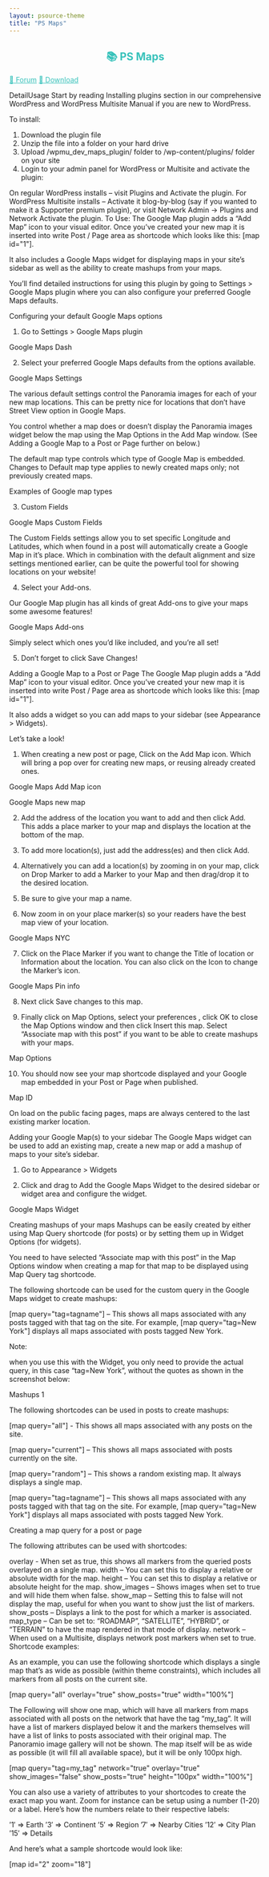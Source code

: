```yaml
---
layout: psource-theme
title: "PS Maps"
---
```


<h2 align="center" style="color:#38c2bb;">📚 PS Maps</h2>

<div class="menu">
  <a href="https://github.com/cp-psource/ps-maps/discussions" style="color:#38c2bb;">💬 Forum</a>
  <a href="https://github.com/cp-psource/ps-maps/releases" style="color:#38c2bb;">📝 Download</a>
</div>



DetailUsage
Start by reading Installing plugins section in our comprehensive
WordPress and WordPress Multisite Manual if you are new to WordPress.

To install:
1.  Download the plugin file
2.  Unzip the file into a folder on your hard drive
3.  Upload /wpmu_dev_maps_plugin/ folder to /wp-content/plugins/ folder on your site
4.  Login to your admin panel for WordPress or Multisite and activate the plugin:

On regular WordPress installs – visit Plugins and Activate the plugin.
For WordPress Multisite installs – Activate it blog-by-blog (say if you wanted to make it a Supporter premium plugin), or visit Network Admin -> Plugins and Network Activate the plugin.
To Use:
The Google Map plugin adds a “Add Map” icon to your visual editor. Once you’ve created your new map it is inserted into write Post / Page area as shortcode which looks like this: [map id="1"].

It also includes a Google Maps widget for displaying maps in your site’s sidebar as well as the ability to create mashups from your maps.

You’ll find detailed instructions for using this plugin by going to Settings > Google Maps plugin where you can also configure your preferred Google Maps defaults.

Configuring your default Google Maps options
1.  Go to Settings > Google Maps plugin

Google Maps Dash

2.  Select your preferred Google Maps defaults from the options available.

 

Google Maps Settings

The various default settings  control the Panoramia images for each of your new map locations. This can be pretty nice for locations that don’t have Street View option in Google Maps.

You control whether a map does or doesn’t display the Panoramia images widget below the map using the Map Options in the Add Map window. (See Adding a Google Map to a Post or Page further on below.)

The default map type controls which type of Google Map is embedded. Changes to Default map type applies to newly created maps only; not previously created maps.

Examples of Google map types

3. Custom Fields

Google Maps Custom Fields

The Custom Fields settings allow you to set specific Longitude and Latitudes, which when found in a post will automatically create a Google Map in it’s place. Which in combination with the default alignment and size settings mentioned earlier, can be quite the powerful tool for showing locations on your website!

4. Select your Add-ons.

Our Google Map plugin has all kinds of great Add-ons to give your maps some awesome features!

Google Maps Add-ons

Simply select which ones you’d like included, and you’re all set!

5. Don’t forget to click Save Changes!

Adding a Google Map to a Post or Page
The Google Map plugin adds a “Add Map” icon to your visual editor. Once you’ve created your new map it is inserted into write Post / Page area as shortcode which looks like this: [map id="1"].

It also adds a widget so you can add maps to your sidebar (see Appearance > Widgets).

Let’s take a look!

1.  When creating a new post or page, Click on the Add Map icon. Which will bring a pop over for creating new maps, or reusing already created ones.

Google Maps Add Map icon

 

Google Maps new map

2.  Add the address of the location you want to add and then click Add.  This adds a place marker to your map and displays the location at the bottom of the map.

3.  To add more location(s), just add the address(es) and then click Add.

4.  Alternatively you can add a location(s) by zooming in on your map, click on Drop Marker to add a Marker to your Map and then drag/drop it to the desired location.

5.  Be sure to give your map a name.

6.  Now zoom in on your place marker(s) so your readers have the best map view of your location.

Google Maps NYC

7.  Click on the Place Marker if you want to change the Title of location or Information about the location. You can also click on the Icon to change the Marker’s icon.

Google Maps Pin info

8.  Next click Save changes to this map.

9. Finally click on Map Options, select your preferences , click OK to close the Map Options window and then click Insert this map.  Select “Associate map with this post” if you want to be able to create mashups with your maps.

Map Options

10. You should now see your map shortcode displayed and your Google map embedded in your Post or Page when published.

Map ID

On load on the public facing pages, maps are always centered to the last existing marker location.

Adding your Google Map(s) to your sidebar
The Google Maps widget can be used to add an existing map, create a new map or add a mashup of maps to your site’s sidebar.

1.  Go to Appearance > Widgets

2.  Click and drag to Add the Google Maps Widget to the desired sidebar or widget area and configure the widget.

Google Maps Widget

Creating mashups of your maps
Mashups can be easily created by either using Map Query shortcode (for posts) or by setting them up in Widget Options (for widgets).

You need to have selected “Associate map with this post” in the Map Options window when creating a map for that map to be displayed using Map Query tag  shortcode.

 

The following shortcode can be used for the custom query in the Google Maps widget to create mashups:

[map query="tag=tagname"] – This shows all maps associated with any posts tagged with that tag on the site.  For example,  [map query="tag=New York"] displays all maps associated with posts tagged New York.

Note:

when you use this with the Widget, you only need to provide the actual query, in this case “tag=New York”, without the quotes as shown in the screenshot below:
 

Mashups 1

The following shortcodes can be used in posts to create mashups:

[map query="all"]  - This shows all maps associated with any posts on the site.

[map query="current"] – This shows all maps associated with posts currently on the site.

[map query="random"] – This shows a random existing map. It always displays a single map.

[map query="tag=tagname"] – This shows all maps associated with any posts tagged with that tag on the site.
For example,  [map query="tag=New York"] displays all maps associated with posts tagged New York.

Creating a map query for a post or page

The following attributes can be used with shortcodes:

overlay  - When set as true, this shows all markers from the queried posts overlayed on a single map.
width – You can set this to display a relative or absolute width for the map.
height – You can set this to display a relative or absolute height for the map.
show_images – Shows images when set to true and will hide them when false.
show_map – Setting this to false will not display the map, useful for when you want to show just the list of markers.
show_posts – Displays a link to the post for which a marker is associated.
map_type – Can be set to: “ROADMAP”, “SATELLITE”, “HYBRID”, or “TERRAIN” to have the map rendered in that mode of display.
network – When used on a Multisite, displays network post markers when set to true.
Shortcode examples:

As an example, you can use the following shortcode which displays a single map that’s as wide as possible (within theme constraints), which includes all markers from all posts on the current site.

[map query="all" overlay="true" show_posts="true" width="100%"]

The Following will show one map, which will have all markers from maps associated with all posts on the network that have the tag “my_tag”. It will have a list of markers displayed below it and the markers themselves will have a list of links to posts associated with their original map. The Panoramio image gallery will not be shown. The map itself will be as wide as possible (it will fill all available space), but it will be only 100px high.

[map query="tag=my_tag" network="true" overlay="true" show_images="false" show_posts="true" height="100px" width="100%"]

You can also use a variety of attributes to your shortcodes to create the exact map you want.  Zoom for instance can be setup using a number (1-20) or a label.  Here’s how the numbers relate to their respective labels:

’1′ => Earth
’3′ => Continent
’5′ => Region
’7′ => Nearby Cities
’12′ => City Plan
’15′ => Details

And here’s what a sample shortcode would look like:

[map id="2" zoom="18"]
